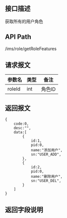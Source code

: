 ## 接口描述
获取所有的用户角色
## API Path
/ims/role/getRoleFeatures
## 请求报文
|参数名|类型|备注|
|------|----|----|
|roleId|int|角色ID|
## 返回报文
	{
		code:0,
		desc:"",
		data:[
			{
				id:1,
				pid:0,
				name:"添加用户",
				sn:"USER_ADD",
			},
			{
				id:2,
				pid:0,
				name:"删除用户",
				sn:"USER_DEL",
			}
		]
	}
	
## 返回字段说明
